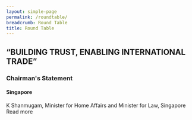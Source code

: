 ```yaml
---
layout: simple-page
permalink: /roundtable/
breadcrumb: Round Table
title: Round Table
---
```


## “BUILDING TRUST, ENABLING INTERNATIONAL TRADE”

### Chairman's Statement
#### Singapore
K Shanmugam, Minister for Home Affairs and Minister for Law, Singapore
Read more
